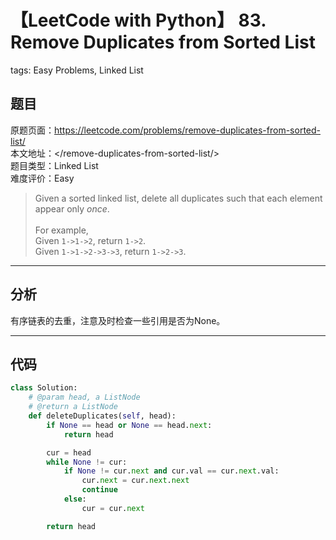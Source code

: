 # 【LeetCode with Python】 83. Remove Duplicates from Sorted List
tags: Easy Problems, Linked List

## 题目
原题页面：<https://leetcode.com/problems/remove-duplicates-from-sorted-list/><br/>
本文地址：<<leetcode-with-python-domain>/remove-duplicates-from-sorted-list/><br/>
题目类型：Linked List<br/>
难度评价：Easy<br/>

> Given a sorted linked list, delete all duplicates such that each element appear only *once*.<br/>
><br/>
> For example,<br/>
> Given `1->1->2`, return `1->2`.<br/>
> Given `1->1->2->3->3`, return `1->2->3`.<br/>

<!-- more -->

---
## 分析
有序链表的去重，注意及时检查一些引用是否为None。<br/>

---
## 代码
``` python
class Solution:
    # @param head, a ListNode
    # @return a ListNode
    def deleteDuplicates(self, head):
        if None == head or None == head.next:
            return head

        cur = head
        while None != cur:
            if None != cur.next and cur.val == cur.next.val:
                cur.next = cur.next.next
                continue
            else:
                cur = cur.next

        return head
```
